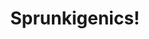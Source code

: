 ---
slug: sprunkigenics
title: Sprunkigenics!
description: "Sprunkigenics! is an exciting online game. Play for free directly in your browser!"
icon: /images/popular_mods/Sprunkigenics!.png
url: https://wowtbc.net/sprunkin/sprunkigenics1/index.html
previewImage: /images/popular_mods/Sprunkigenics!.png
type: popular mods

# SEO配置
seo:
  title: "Sprunkigenics! - Play Free Online Game | Fun Browser Games"
  description: "Sprunkigenics! - Play this fun online game for free in your browser. No download required!"
  ogImage: "/images/popular_mods/Sprunkigenics!.png"
  keywords: "sprunkigenics, online game, browser game, free game, popular mods game, play online"

videoUrls:
  - https://www.youtube.com/embed/example1
  - https://www.youtube.com/embed/example2

whyPlay:
  title: "Why Play Sprunkigenics!?"
  items:
    - "Immersive Gameplay: Sprunkigenics! offers an engaging and immersive gaming experience that will keep you entertained for hours"
    - "Challenging Levels: Test your skills with increasingly difficult challenges and obstacles"
    - "Beautiful Graphics: Enjoy stunning visuals and smooth animations that bring the game world to life"
    - "Regular Updates: New content and features are added regularly to keep the game fresh and exciting"
    - "Free to Play: Experience all the fun without spending a penny"
    - "Community Features: Connect with other players, share strategies, and compete for high scores"
    - "Cross-Platform: Play on any device with a web browser, no downloads required"

features:
  title: "Key Features of Sprunkigenics!"
  image: "/images/popular_mods/Sprunkigenics!.png"
  items:
    - "Intuitive Controls: Easy to learn controls make Sprunkigenics! accessible for players of all skill levels"
    - "Multiple Game Modes: Enjoy various gameplay options that provide different challenges and experiences"
    - "Character Customization: Personalize your gaming experience with unique characters and items"
    - "Achievement System: Complete special tasks to earn rewards and recognition"
    - "Leaderboards: Compete with players worldwide and see who can achieve the highest scores"

characteristics:
  title: "Game Characteristics"
  image: "/images/popular_mods/Sprunkigenics!.png"
  items:
    - "Genre: Popular mods game with elements of strategy and skill"
    - "Difficulty: Suitable for both casual gamers and those seeking a challenge"
    - "Play Time: Quick sessions or extended gameplay, depending on your preference"
    - "Art Style: Vibrant and engaging visuals that enhance the gaming experience"
    - "Sound Design: Immersive audio that complements the gameplay perfectly"

info: "Sprunkigenics! is an exciting online game that offers players a unique and engaging gaming experience. With its intuitive controls, stunning visuals, and challenging gameplay, Sprunkigenics! provides hours of entertainment for players of all ages and skill levels. Whether you're looking for a quick gaming session during a break or an extended play session, Sprunkigenics! delivers an immersive experience that will keep you coming back for more. The game features multiple levels of increasing difficulty, ensuring that players are constantly challenged as they progress. With regular updates adding new content and features, Sprunkigenics! remains fresh and exciting, providing endless entertainment options for its growing community of players."

howToPlayIntro: "Welcome to Sprunkigenics!! This guide will walk you through the basics and help you master the game. Whether you're a beginner or looking to improve your skills, these tips and instructions will enhance your gaming experience."

howToPlaySteps:
  - title: "Getting Started"
    description: "Begin your Sprunkigenics! adventure by familiarizing yourself with the controls. Use your keyboard or mouse to navigate through the game interface. The tutorial will guide you through the basic mechanics and help you understand the objectives."
  - title: "Understanding the Objectives"
    description: "In Sprunkigenics!, your main goal is to progress through levels by completing specific objectives. Each level presents unique challenges that require different strategies and approaches."
  - title: "Mastering the Controls"
    description: "Practice using the controls to improve your precision and reaction time. Sprunkigenics! requires quick reflexes and strategic thinking to overcome obstacles and defeat opponents."
  - title: "Utilizing Power-ups"
    description: "Collect power-ups throughout the game to enhance your abilities and overcome difficult challenges. Each power-up offers unique advantages that can be crucial for success."
  - title: "Developing Strategies"
    description: "As you progress in Sprunkigenics!, develop effective strategies for different scenarios. Analyze patterns, anticipate challenges, and adapt your approach to maximize your performance."

faq:
  title: "Frequently Asked Questions about Sprunkigenics!"
  items:
    - question: "Is Sprunkigenics! free to play?"
      answer: "Yes, Sprunkigenics! is completely free to play directly in your web browser. No downloads or purchases are required to enjoy the full game experience."
    - question: "Can I play Sprunkigenics! on mobile devices?"
      answer: "Yes, Sprunkigenics! is optimized for both desktop and mobile play. You can enjoy the game on any device with a web browser and internet connection."
    - question: "Are there any in-game purchases?"
      answer: "While Sprunkigenics! is free to play, there may be optional in-game purchases available for cosmetic items or additional features that don't affect core gameplay."
    - question: "How often is Sprunkigenics! updated?"
      answer: "The developers regularly update Sprunkigenics! with new content, features, and improvements based on player feedback and game performance."
    - question: "Can I play Sprunkigenics! offline?"
      answer: "Currently, Sprunkigenics! requires an internet connection to play as it's a browser-based online game."
    - question: "Is Sprunkigenics! suitable for children?"
      answer: "Yes, Sprunkigenics! is designed to be family-friendly and suitable for players of all ages."
    - question: "How do I report bugs or issues?"
      answer: "If you encounter any problems while playing Sprunkigenics!, you can report them through the game's support page or contact the developers directly through their website."
    - question: "Still Have Questions?"
      answer: "If you have additional questions about Sprunkigenics! that aren't covered in this FAQ, please visit our support center or contact our customer service team for assistance."
---